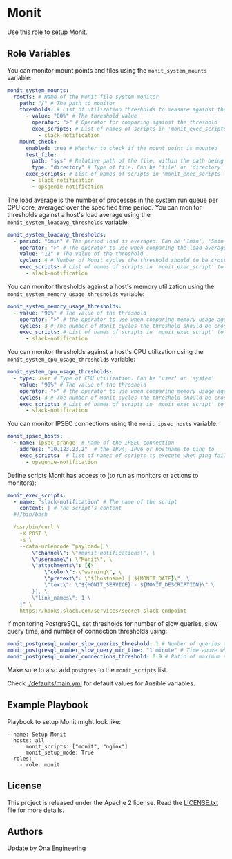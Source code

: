 Monit
=====

Use this role to setup Monit.

Role Variables
--------------

You can monitor mount points and files using the `monit_system_mounts` variable:

```yaml
monit_system_mounts:
  rootfs: # Name of the Monit file system monitor
    path: "/" # The path to monitor
    thresholds: # List of utilization thresholds to measure against the path
      - value: "80%" # The threshold value
        operator: ">" # Operator for comparing against the threshold
        exec_scripts: # List of names of scripts in 'monit_exec_scripts' to run when threshold is crossed
          - slack-notification
    mount_check:
      enabled: true # Whether to check if the mount point is mounted
      test_file:
        path: "sys" # Relative path of the file, within the path being monitored, to check if exists
        type: "directory" # Type of file. Can be 'file' or 'directory'
      exec_scripts: # List of names of scripts in 'monit_exec_scripts' to execute if test file isn't found
        - slack-notification
        - opsgenie-notification
```

The load average is the number of processes in the system run queue per CPU core, averaged over the specified time period. You can monitor thresholds against a host's load average using the `monit_system_loadavg_thresholds` variable:

```yaml
monit_system_loadavg_thresholds:
  - period: "5min" # The period load is averaged. Can be '1min', '5min', and '15min'
    operator: ">" # The operator to use when comparing the load average against the threshold.
    value: "12" # The value of the threshold
    cycles: 4 # Number of Monit cycles the threshold should to be crossed before Monit takes action
    exec_scripts: # List of names of scripts in 'monit_exec_script' to execute when threshold is crossed after the number of cycles
      - slack-notification
```

You can monitor thresholds against a host's memory utilization using the `monit_system_memory_usage_thresholds` variable:

```yaml
monit_system_memory_usage_thresholds:
  - value: "90%" # The value of the threshold
    operator: ">" # the operator to use when comparing memory usage against the threshold
    cycles: 3 # The number of Monit cycles the threshold should be crossed before Monit takes action
    exec_scripts: # List of names of scripts in 'monit_exec_script' to execute when threshold is crossed after the number of cycles
      - slack-notification
```

You can monitor thresholds against a host's CPU utilization using the `monit_system_cpu_usage_thresholds` variable:

```yaml
monit_system_cpu_usage_thresholds:
  - type: user # Type of CPU utilization. Can be 'user' or 'system'
    value: "90%" # The value of the threshold
    operator: ">" # the operator to use when comparing memory usage against the threshold
    cycles: 3 # The number of Monit cycles the threshold should be crossed before Monit takes action
    exec_scripts: # List of names of scripts in 'monit_exec_script' to execute when threshold is crossed after the number of cycles
      - slack-notification
```

You can monitor IPSEC connections using the `monit_ipsec_hosts` variable:

```yaml
monit_ipsec_hosts:
  - name: ipsec_orange  # name of the IPSEC connection
    address: "10.123.23.2"  # the IPv4, IPv6 or hostname to ping to
    exec_scripts:  # list of names of scripts to execute when ping fails
      - opsgenie-notification
```

Define scripts Monit has access to (to run as monitors or actions to monitors):

```yaml
monit_exec_scripts:
  - name: "slack-notification" # The name of the script
    content: | # The script's content
  #!/bin/bash

  /usr/bin/curl \
    -X POST \
    -s \
    --data-urlencode "payload={ \
        \"channel\": \"#monit-notifications\", \
        \"username\": \"Monit\", \
        \"attachments\": [{\
            \"color\": \"warning\", \
            \"pretext\": \"$(hostname) | ${MONIT_DATE}\", \
            \"text\": \"${MONIT_SERVICE} - ${MONIT_DESCRIPTION}\" \
        }], \
        \"link_names\": 1 \
    }" \
    https://hooks.slack.com/services/secret-slack-endpoint
```

If monitoring PostgreSQL, set thresholds for number of slow queries, slow query time, and number of connection thresholds using:

```yaml
monit_postgresql_number_slow_queries_threshold: 1 # Number of queries that if deemed as slow, health check fails
monit_postgresql_number_slow_query_min_time: "1 minute" # Time above which a running query will be deemed as slow
monit_postgresql_number_connections_threshold: 0.9 # Ratio of maximum number of PostgreSQL connections which if the number of active connections is crossed, the health check fails
```

Make sure to also add `postgres` to the `monit_scripts` list.

Check [./defaults/main.yml](./defaults/main.yml) for default values for Ansible variables.

Example Playbook
----------------

Playbook to setup Monit might look like:

    - name: Setup Monit
      hosts: all
          monit_scripts: ["monit", "nginx"]
          monit_setup_mode: True
      roles:
        - role: monit

License
-------

This project is released under the Apache 2 license. Read the [LICENSE.txt](./LICENSE.txt) file for more details.

Authors
-------

Update by [Ona Engineering](https://ona.io)
